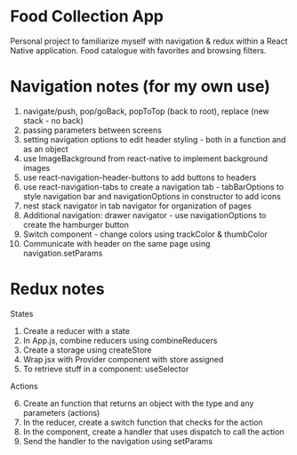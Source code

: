 # Food Collection App

Personal project to familiarize myself with navigation & redux within a React Native application. Food catalogue with favorites and browsing filters.

# Navigation notes (for my own use)

1. navigate/push, pop/goBack, popToTop (back to root), replace (new stack - no back)
2. passing parameters between screens
3. setting navigation options to edit header styling - both in a function and as an object
4. use ImageBackground from react-native to implement background images
5. use react-navigation-header-buttons to add buttons to headers
6. use react-navigation-tabs to create a navigation tab - tabBarOptions to style navigation bar and navigationOptions in constructor to add icons
7. nest stack navigator in tab navigator for organization of pages
8. Additional navigation: drawer navigator - use navigationOptions to create the hamburger button
9. Switch component - change colors using trackColor & thumbColor
10. Communicate with header on the same page using navigation.setParams

# Redux notes

States

1. Create a reducer with a state
2. In App.js, combine reducers using combineReducers
3. Create a storage using createStore
4. Wrap jsx with Provider component with store assigned
5. To retrieve stuff in a component: useSelector

Actions

6. Create an function that returns an object with the type and any parameters (actions)
7. In the reducer, create a switch function that checks for the action
8. In the component, create a handler that uses dispatch to call the action
9. Send the handler to the navigation using setParams
